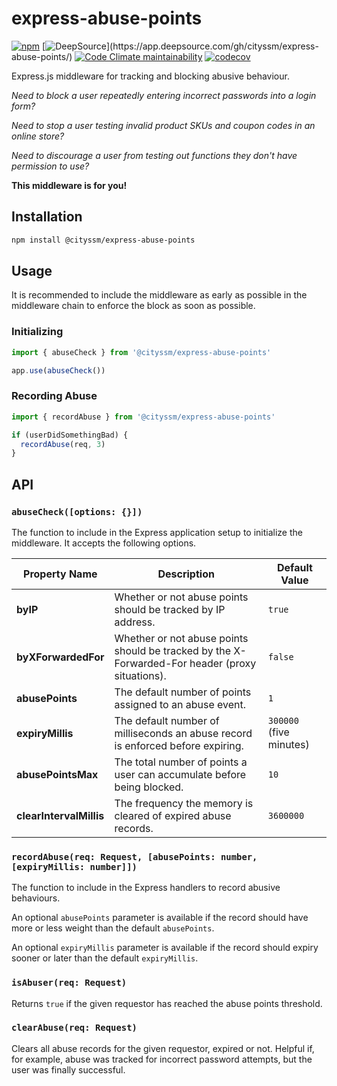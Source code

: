 # express-abuse-points

[![npm](https://img.shields.io/npm/v/@cityssm/express-abuse-points)](https://www.npmjs.com/package/@cityssm/express-abuse-points)
[![DeepSource](https://app.deepsource.com/gh/cityssm/express-abuse-points.svg/?label=active+issues&show_trend=true&token=yB1nguIDLwV_FPUHv4zjmIF_)](https://app.deepsource.com/gh/cityssm/express-abuse-points/)
[![Code Climate maintainability](https://img.shields.io/codeclimate/maintainability/cityssm/express-abuse-points)](https://codeclimate.com/github/cityssm/express-abuse-points)
[![codecov](https://codecov.io/gh/cityssm/express-abuse-points/graph/badge.svg?token=TSFEM1DXCF)](https://codecov.io/gh/cityssm/express-abuse-points)

Express.js middleware for tracking and blocking abusive behaviour.

_Need to block a user repeatedly entering incorrect passwords into a login form?_

_Need to stop a user testing invalid product SKUs and coupon codes in an online store?_

_Need to discourage a user from testing out functions they don't have permission to use?_

**This middleware is for you!**

## Installation

```bash
npm install @cityssm/express-abuse-points
```

## Usage

It is recommended to include the middleware as early as possible in the middleware chain
to enforce the block as soon as possible.

### Initializing

```javascript
import { abuseCheck } from '@cityssm/express-abuse-points'

app.use(abuseCheck())
```

### Recording Abuse

```javascript
import { recordAbuse } from '@cityssm/express-abuse-points'

if (userDidSomethingBad) {
  recordAbuse(req, 3)
}
```

## API

### `abuseCheck([options: {}])`

The function to include in the Express application setup to initialize the middleware.
It accepts the following options.

| Property Name           | Description                                                                                     | Default Value           |
| ----------------------- | ----------------------------------------------------------------------------------------------- | ----------------------- |
| **byIP**                | Whether or not abuse points should be tracked by IP address.                                    | `true`                  |
| **byXForwardedFor**     | Whether or not abuse points should be tracked by the X-Forwarded-For header (proxy situations). | `false`                 |
| **abusePoints**         | The default number of points assigned to an abuse event.                                        | `1`                     |
| **expiryMillis**        | The default number of milliseconds an abuse record is enforced before expiring.                 | `300000` (five minutes) |
| **abusePointsMax**      | The total number of points a user can accumulate before being blocked.                          | `10`                    |
| **clearIntervalMillis** | The frequency the memory is cleared of expired abuse records.                                   | `3600000`               |

### `recordAbuse(req: Request, [abusePoints: number, [expiryMillis: number]])`

The function to include in the Express handlers to record abusive behaviours.

An optional `abusePoints` parameter is available if the record should have more or less weight than
the default `abusePoints`.

An optional `expiryMillis` parameter is available if the record should expiry sooner or later than
the default `expiryMillis`.

### `isAbuser(req: Request)`

Returns `true` if the given requestor has reached the abuse points threshold.

### `clearAbuse(req: Request)`

Clears all abuse records for the given requestor, expired or not.
Helpful if, for example, abuse was tracked for incorrect password attempts, but the user was finally successful.
